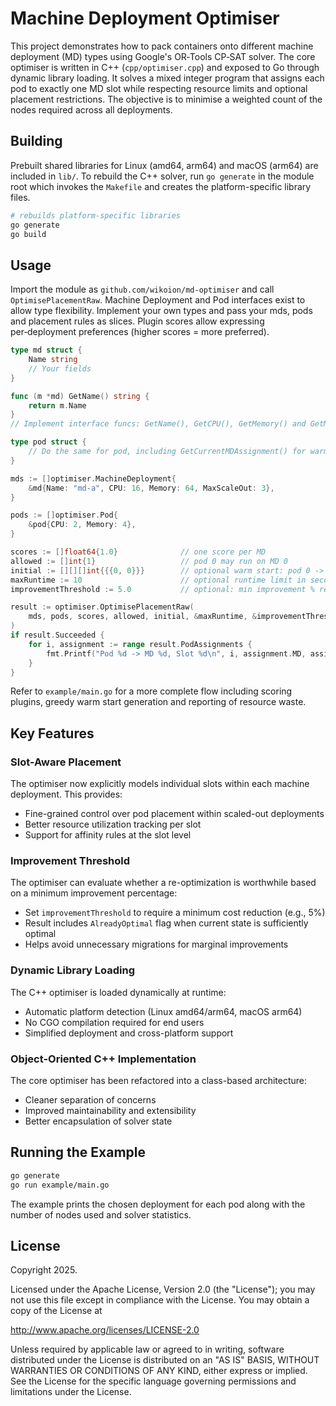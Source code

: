 # Machine Deployment Optimiser

This project demonstrates how to pack containers onto different machine deployment
(MD) types using Google's OR‑Tools CP‑SAT solver. The core optimiser is written in
C++ (`cpp/optimiser.cpp`) and exposed to Go through dynamic library loading.
It solves a mixed integer program that assigns each pod to exactly one MD slot while
respecting resource limits and optional placement restrictions. The objective is
to minimise a weighted count of the nodes required across all deployments.

## Building

Prebuilt shared libraries for Linux (amd64, arm64) and macOS (arm64) are included in `lib/`. 
To rebuild the C++ solver, run `go generate` in the module root which invokes the
`Makefile` and creates the platform-specific library files.

```bash
# rebuilds platform-specific libraries
go generate
go build
```

## Usage

Import the module as `github.com/wikoion/md-optimiser` and call `OptimisePlacementRaw`. Machine Deployment and Pod interfaces
exist to allow type flexibility. Implement your own types and pass your mds, pods and placement rules as slices. 
Plugin scores allow expressing per‑deployment preferences (higher scores = more preferred).

```go
type md struct {
    Name string
    // Your fields
}

func (m *md) GetName() string {
    return m.Name
}
// Implement interface funcs: GetName(), GetCPU(), GetMemory() and GetMaxScaleOut()

type pod struct {
    // Do the same for pod, including GetCurrentMDAssignment() for warm starts
}

mds := []optimiser.MachineDeployment{
    &md{Name: "md-a", CPU: 16, Memory: 64, MaxScaleOut: 3},
}

pods := []optimiser.Pod{
    &pod{CPU: 2, Memory: 4},
}

scores := []float64{1.0}              // one score per MD
allowed := []int{1}                   // pod 0 may run on MD 0
initial := [][][]int{{{0, 0}}}        // optional warm start: pod 0 -> MD 0, slot 0
maxRuntime := 10                      // optional runtime limit in seconds
improvementThreshold := 5.0           // optional: min improvement % required

result := optimiser.OptimisePlacementRaw(
    mds, pods, scores, allowed, initial, &maxRuntime, &improvementThreshold,
)
if result.Succeeded {
    for i, assignment := range result.PodAssignments {
        fmt.Printf("Pod %d -> MD %d, Slot %d\n", i, assignment.MD, assignment.Slot)
    }
}
```

Refer to `example/main.go` for a more complete flow including scoring
plugins, greedy warm start generation and reporting of resource waste.

## Key Features

### Slot-Aware Placement
The optimiser now explicitly models individual slots within each machine deployment. This provides:
- Fine-grained control over pod placement within scaled-out deployments
- Better resource utilization tracking per slot
- Support for affinity rules at the slot level

### Improvement Threshold
The optimiser can evaluate whether a re-optimization is worthwhile based on a minimum improvement percentage:
- Set `improvementThreshold` to require a minimum cost reduction (e.g., 5%)
- Result includes `AlreadyOptimal` flag when current state is sufficiently optimal
- Helps avoid unnecessary migrations for marginal improvements

### Dynamic Library Loading
The C++ optimiser is loaded dynamically at runtime:
- Automatic platform detection (Linux amd64/arm64, macOS arm64)
- No CGO compilation required for end users
- Simplified deployment and cross-platform support

### Object-Oriented C++ Implementation
The core optimiser has been refactored into a class-based architecture:
- Cleaner separation of concerns
- Improved maintainability and extensibility
- Better encapsulation of solver state

## Running the Example

```bash
go generate
go run example/main.go
```

The example prints the chosen deployment for each pod along with the number of
nodes used and solver statistics.

## License

Copyright 2025.

Licensed under the Apache License, Version 2.0 (the "License"); you may not use this file except in compliance with the License. You may obtain a copy of the License at

http://www.apache.org/licenses/LICENSE-2.0

Unless required by applicable law or agreed to in writing, software distributed under the License is distributed on an "AS IS" BASIS, WITHOUT WARRANTIES OR CONDITIONS OF ANY KIND, either express or implied. See the License for the specific language governing permissions and limitations under the License.
